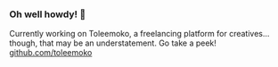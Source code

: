 ### Oh well howdy! 🤠

Currently working on Toleemoko, a freelancing platform for creatives... though, that may be an understatement.
Go take a peek! [github.com/toleemoko](https://github.com/toleemoko/)
